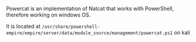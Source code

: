 
Powercat is an implementation of Natcat that works with PowerShell, therefore working on windows OS.

It is located at `/usr/share/powershell-empire/empire/server/data/module_source/management/powercat.ps1` on kali